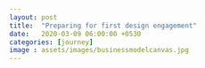 ```yaml
---
layout: post
title:  "Preparing for first design engagement"
date:   2020-03-09 06:00:00 +0530
categories: [journey]
image : assets/images/businessmodelcanvas.jpg
---
```


